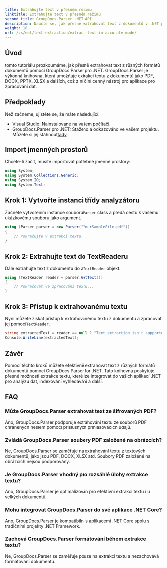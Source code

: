 ```yaml
---
title: Extrahujte text v přesném režimu
linktitle: Extrahujte text v přesném režimu
second_title: GroupDocs.Parser .NET API
description: Naučte se, jak přesně extrahovat text z dokumentů v .NET pomocí GroupDocs.Parser pro bezproblémové zpracování dat.
weight: 18
url: /cs/net/text-extraction/extract-text-in-accurate-mode/
---
```

## Úvod
tomto tutoriálu prozkoumáme, jak přesně extrahovat text z různých formátů dokumentů pomocí GroupDocs.Parser pro .NET. GroupDocs.Parser je výkonná knihovna, která umožňuje extrakci textu z dokumentů jako PDF, DOCX, PPTX, XLSX a dalších, což z ní činí cenný nástroj pro aplikace pro zpracování dat.
## Předpoklady
Než začneme, ujistěte se, že máte následující:
- Visual Studio: Nainstalované na vašem počítači.
-  GroupDocs.Parser pro .NET: Staženo a odkazováno ve vašem projektu. Můžete si jej stáhnout[tady](https://releases.groupdocs.com/parser/net/).

## Import jmenných prostorů
Chcete-li začít, musíte importovat potřebné jmenné prostory:
```csharp
using System;
using System.Collections.Generic;
using System.IO;
using System.Text;
```
## Krok 1: Vytvořte instanci třídy analyzátoru
 Začněte vytvořením instance souboru`Parser` class a předá cestu k vašemu ukázkovému souboru jako argument.
```csharp
using (Parser parser = new Parser("YourSampleFile.pdf"))
{
    // Pokračujte v extrakci textu...
}
```
## Krok 2: Extrahujte text do TextReaderu
 Dále extrahujte text z dokumentu do a`TextReader` objekt.
```csharp
using (TextReader reader = parser.GetText())
{
    // Pokračovat ve zpracování textu...
}
```
## Krok 3: Přístup k extrahovanému textu
 Nyní můžete získat přístup k extrahovanému textu z dokumentu a zpracovat jej pomocí`TextReader`.
```csharp
string extractedText = reader == null ? "Text extraction isn't supported" : reader.ReadToEnd();
Console.WriteLine(extractedText);
```

## Závěr
Pomocí těchto kroků můžete efektivně extrahovat text z různých formátů dokumentů pomocí GroupDocs.Parser for .NET. Tato knihovna poskytuje přesné možnosti extrakce textu, které lze integrovat do vašich aplikací .NET pro analýzu dat, indexování vyhledávání a další.

## FAQ
### Může GroupDocs.Parser extrahovat text ze šifrovaných PDF?
Ano, GroupDocs.Parser podporuje extrahování textu ze souborů PDF chráněných heslem pomocí příslušných přihlašovacích údajů.
### Zvládá GroupDocs.Parser soubory PDF založené na obrázcích?
Ne, GroupDocs.Parser se zaměřuje na extrahování textu z textových dokumentů, jako jsou PDF, DOCX, XLSX atd. Soubory PDF založené na obrázcích nejsou podporovány.
### Je GroupDocs.Parser vhodný pro rozsáhlé úlohy extrakce textu?
Ano, GroupDocs.Parser je optimalizován pro efektivní extrakci textu i u velkých dokumentů.
### Mohu integrovat GroupDocs.Parser do své aplikace .NET Core?
Ano, GroupDocs.Parser je kompatibilní s aplikacemi .NET Core spolu s tradičními projekty .NET Framework.
### Zachová GroupDocs.Parser formátování během extrakce textu?
Ne, GroupDocs.Parser se zaměřuje pouze na extrakci textu a nezachovává formátování dokumentu.